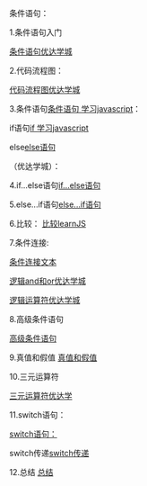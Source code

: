 
条件语句：

1.条件语句入门


[条件语句优达学城](https://classroom.udacity.com/nanodegrees/nd001-cn-basic/parts/8466cc34-4001-4ac3-a908-01729473d5e2/modules/c9454d3c-14b9-43bf-87c8-cdefcbf63eac/lessons/3ace947b-b5f6-40c1-bc11-3ec98fd1d936/concepts/b13df814-a7c7-4b65-ac3f-112c56ee7726)

2.代码流程图：

[代码流程图优达学城](https://classroom.udacity.com/nanodegrees/nd001-cn-basic/parts/8466cc34-4001-4ac3-a908-01729473d5e2/modules/c9454d3c-14b9-43bf-87c8-cdefcbf63eac/lessons/3ace947b-b5f6-40c1-bc11-3ec98fd1d936/concepts/a9ef2a0f-b68f-4c96-8528-5556927aba63)

3.条件语句[条件语句 学习javascript](http://caibaojian.com/learn-javascript/conditional/)：


if语句[if 学习javascript](http://caibaojian.com/learn-javascript/conditional/if.html)

else[else语句](http://caibaojian.com/learn-javascript/conditional/else.html)

（优达学城）：

4.if...else语句[if...else语句](https://classroom.udacity.com/nanodegrees/nd001-cn-basic/parts/8466cc34-4001-4ac3-a908-01729473d5e2/modules/c9454d3c-14b9-43bf-87c8-cdefcbf63eac/lessons/3ace947b-b5f6-40c1-bc11-3ec98fd1d936/concepts/a904313c-0809-4f55-a1c6-cf7b7fcc49ef)

5.else...if语句[else...if语句](https://classroom.udacity.com/nanodegrees/nd001-cn-basic/parts/8466cc34-4001-4ac3-a908-01729473d5e2/modules/c9454d3c-14b9-43bf-87c8-cdefcbf63eac/lessons/3ace947b-b5f6-40c1-bc11-3ec98fd1d936/concepts/7dc61050-9f21-4152-99c0-31a14da2b3b3)

6.比较：
[比较learnJS](http://caibaojian.com/learn-javascript/conditional/comparators.html)

7.条件连接:

[条件连接文本](http://caibaojian.com/learn-javascript/conditional/concatenate.html)

[逻辑and和or优达学城](https://classroom.udacity.com/nanodegrees/nd001-cn-basic/parts/8466cc34-4001-4ac3-a908-01729473d5e2/modules/c9454d3c-14b9-43bf-87c8-cdefcbf63eac/lessons/3ace947b-b5f6-40c1-bc11-3ec98fd1d936/concepts/39d374f9-d917-4038-94de-bf63323c51f0)

[逻辑运算符优达学城](https://classroom.udacity.com/nanodegrees/nd001-cn-basic/parts/8466cc34-4001-4ac3-a908-01729473d5e2/modules/c9454d3c-14b9-43bf-87c8-cdefcbf63eac/lessons/3ace947b-b5f6-40c1-bc11-3ec98fd1d936/concepts/778d7735-d08c-4992-a3f1-493c109a1394)

8.高级条件语句

[高级条件语句](https://classroom.udacity.com/nanodegrees/nd001-cn-basic/parts/8466cc34-4001-4ac3-a908-01729473d5e2/modules/c9454d3c-14b9-43bf-87c8-cdefcbf63eac/lessons/3ace947b-b5f6-40c1-bc11-3ec98fd1d936/concepts/927f50ab-2f4c-44ae-ad06-950d4dd7e6ad)

9.真值和假值
[真值和假值](https://classroom.udacity.com/nanodegrees/nd001-cn-basic/parts/8466cc34-4001-4ac3-a908-01729473d5e2/modules/c9454d3c-14b9-43bf-87c8-cdefcbf63eac/lessons/3ace947b-b5f6-40c1-bc11-3ec98fd1d936/concepts/95fd8fab-2129-4a97-9844-527e602c78a8)

10.三元运算符

[三元运算符优达学](https://classroom.udacity.com/nanodegrees/nd001-cn-basic/parts/8466cc34-4001-4ac3-a908-01729473d5e2/modules/c9454d3c-14b9-43bf-87c8-cdefcbf63eac/lessons/3ace947b-b5f6-40c1-bc11-3ec98fd1d936/concepts/13bf22aa-272f-410f-b042-17972a217328)

11.switch语句：

[switch语句：](https://classroom.udacity.com/nanodegrees/nd001-cn-basic/parts/8466cc34-4001-4ac3-a908-01729473d5e2/modules/c9454d3c-14b9-43bf-87c8-cdefcbf63eac/lessons/3ace947b-b5f6-40c1-bc11-3ec98fd1d936/concepts/be7b6240-06af-4b0b-b800-6515466b03de)

switch传递[switch传递](https://classroom.udacity.com/nanodegrees/nd001-cn-basic/parts/8466cc34-4001-4ac3-a908-01729473d5e2/modules/c9454d3c-14b9-43bf-87c8-cdefcbf63eac/lessons/3ace947b-b5f6-40c1-bc11-3ec98fd1d936/concepts/33524084-1b79-4a28-9682-83a228fe5d3d)

12.总结
[总结](https://classroom.udacity.com/nanodegrees/nd001-cn-basic/parts/8466cc34-4001-4ac3-a908-01729473d5e2/modules/c9454d3c-14b9-43bf-87c8-cdefcbf63eac/lessons/3ace947b-b5f6-40c1-bc11-3ec98fd1d936/concepts/d3a01a01-2d3d-4e83-9f16-613b29348994)
